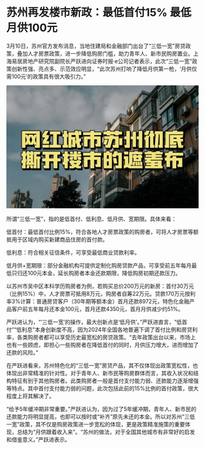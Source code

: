 # 苏州再发楼市新政：最低首付15% 最低月供100元

3月10日，苏州官方发布消息，当地住建局和金融部门出台了“三低一宽”房贷政策，叠加人才房票政策，进一步降低购房门槛，助力青年人、新市民购房置业。上海易居房地产研究院副院长严跃进向证券时报·e公司记者表示，此次“三低一宽”政策创新性强、亮点多、示范效应明显，“此次苏州打响了降低月供第一枪，‘月供仅需100元’的政策具有很大吸引力。”

![苏州楼市新政](https://raw.githubusercontent.com/naughtyJun/book/refs/heads/main/2/2.jpeg)

所谓“三低一宽”，指的是低首付、低利息、低月供、宽期限。具体来看：

低首付：最低首付比例15%，符合各地人才房票政策的购房者，可将人才房票等额抵用于区域内购买新建商品住房的首付款。

低利息：符合相关征信条件，可享受最低商业贷款利率。

低月供+宽期限：部分金融机构可提供定制化购房贷款产品，可享受前五年每月最低只归还100元本金，延长购房者本金还款期限，降低购房初期还款压力。

以苏州市吴中区本科学历购房者为例，若购买总价200万元的新房：首付30万元（比例15%）中，人才房票可抵用8万元，购房者自筹22万元。贷款170万元按利率3%计算：普通房贷客户（30年期等额本金）首月还款8972元，特色化金融产品客户前五年每月还本金100元，首月还款4350元，首月月供减少约51%。

严跃进认为，“‘三低一宽’的操作，最大创新点是‘低月供’。”严跃进直言，“低首付”“低利息”本身创新度不高，因为2024年全国各地普遍下调了首付比例和房贷利率，各类购房者都可以享受历史最宽松的房贷政策。“去年政策出台以来，市场上也有一些顾虑，即担心一些购房者在降低首付的同时，月供压力增大，进而增加了还款的风险。”

在严跃进看来，苏州特色化的“三低一宽”房贷产品，其不仅体现出政策宽松性，也体现出非常精准的针对性。对于青年人、新市民等购房群体而言，其收入状况和结构特征有别于其他购房者。此类购房者一般是首付支付能力弱、还款能力逐渐增强等特点。其中首付支付能力弱的问题，此次包括此前的15%比例的首付政策，很大程度上将其解决了。

“给予5年缓冲期非常重要。”严跃进认为，因为过了5年缓冲期，青年人、新市民的还款能力将明显提高，也即可以按时或“补齐”原先未还的本金。所以对苏州“三低一宽”政策，其不仅是购房政策进一步宽松的体现，更是政策精准施策的重要体现，总结为“月供跟着收入来”。“苏州的做法，对于全国其他城市有非常好的启发和借鉴意义。”严跃进表示。